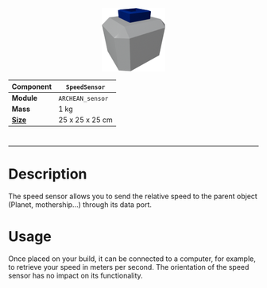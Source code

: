 <p align="center">
  <img src="SpeedSensor.png" />
</p>

|Component|`SpeedSensor`|
|---|---|
|**Module**|`ARCHEAN_sensor`|
|**Mass**|1 kg|
|[**Size**](# "Based on the component's occupancy in a fixed 25cm grid.")|25 x 25 x 25 cm|
#
---

# Description
The speed sensor allows you to send the relative speed to the parent object (Planet, mothership...) through its data port.

# Usage
Once placed on your build, it can be connected to a computer, for example, to retrieve your speed in meters per second. The orientation of the speed sensor has no impact on its functionality.
